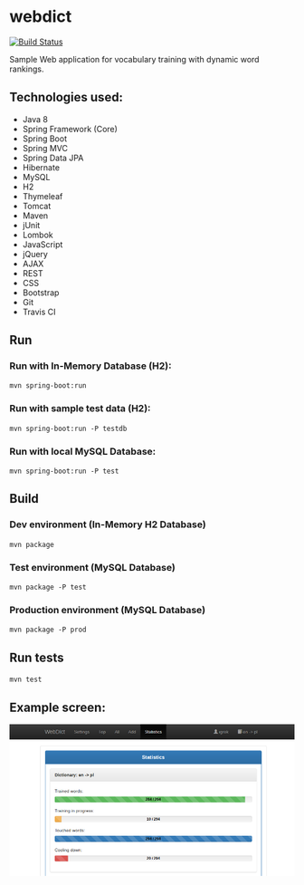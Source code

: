 # webdict
[![Build Status](https://travis-ci.org/igrek51/webdict.svg?branch=master)](https://travis-ci.org/igrek51/webdict)

Sample Web application for vocabulary training with dynamic word rankings.

## Technologies used:
* Java 8
* Spring Framework (Core)
* Spring Boot
* Spring MVC
* Spring Data JPA
* Hibernate
* MySQL
* H2
* Thymeleaf
* Tomcat
* Maven
* jUnit
* Lombok
* JavaScript
* jQuery
* AJAX
* REST
* CSS
* Bootstrap
* Git
* Travis CI

## Run
### Run with In-Memory Database (H2):
```
mvn spring-boot:run
```
### Run with sample test data (H2):
```
mvn spring-boot:run -P testdb
```
### Run with local MySQL Database:
```
mvn spring-boot:run -P test
```

## Build
### Dev environment (In-Memory H2 Database)
```
mvn package
```
### Test environment (MySQL Database)
```
mvn package -P test
```
### Production environment (MySQL Database)
```
mvn package -P prod
```

## Run tests
```
mvn test
```

## Example screen:
![alt tag](https://github.com/igrek51/webdict/blob/master/wiki/img/webdict-screen-1.png)
